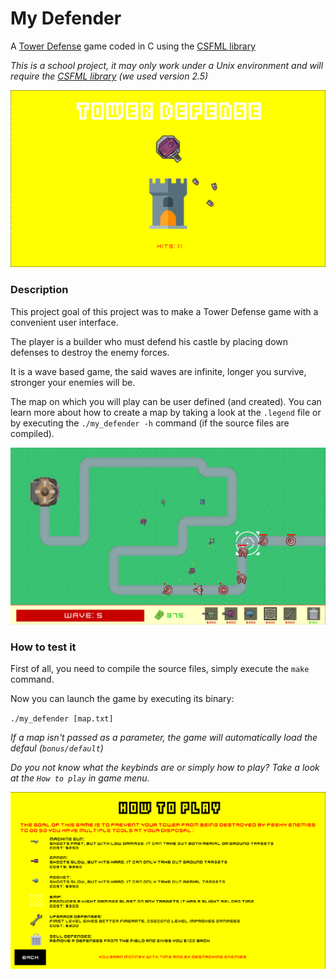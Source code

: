 # My Defender

A [Tower Defense](https://en.wikipedia.org/wiki/Tower_defense) game coded in C using the [CSFML library](http://transit.iut2.upmf-grenoble.fr/doc/libcsfml-doc/html/)

*This is a school project, it may only work under a Unix environment and will require the [CSFML library](https://www.sfml-dev.org/download/csfml/index-fr.php) (we used version 2.5)*

![Presentation scene](./assets/img/readme/pres_screen.png "Presentation screen")

### Description
This project goal of this project was to make a Tower Defense game with a convenient user interface.

The player is a builder who must defend his castle by placing down defenses to destroy the enemy forces.

It is a wave based game, the said waves are infinite, longer you survive, stronger your enemies will be.

The map on which you will play can be user defined (and created). You can learn more about how to create a map by taking a look at the `.legend` file or by executing the `./my_defender -h` command (if the source files are compiled).

![Game scene](./assets/img/readme/ingame.png "In game exemple")

### How to test it
First of all, you need to compile the source files, simply execute the `make` command.

Now you can launch the game by executing its binary:

`./my_defender [map.txt]`

*If a map isn't passed as a parameter, the game will automatically load the defaul (`bonus/default`)*

*Do you not know what the keybinds are or simply how to play? Take a look at the `How to play` in game menu.*

![How to play scene](./assets/img/readme/how_to_play.png "'How to play' screen")